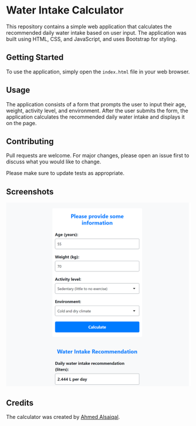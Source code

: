 # Water Intake Calculator

This repository contains a simple web application that calculates the recommended daily water intake based on user input. The application was built using HTML, CSS, and JavaScript, and uses Bootstrap for styling.

## Getting Started

To use the application, simply open the `index.html` file in your web browser.

## Usage

The application consists of a form that prompts the user to input their age, weight, activity level, and environment. After the user submits the form, the application calculates the recommended daily water intake and displays it on the page.

## Contributing

Pull requests are welcome. For major changes, please open an issue first to discuss what you would like to change.

Please make sure to update tests as appropriate.

## Screenshots

![Screenshot 1](img/water.png)

## Credits

The calculator was created by [Ahmed Alsaiqal](https://github.com/AhmedS996).
